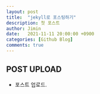```yaml
---
layout: post
title:  "jekyll로 포스팅하기"
description: 첫 포스트
author: Jimin
date:   2021-11-11 20:00:00 +0900
categories: [Github Blog]
comments: true
---
```


## POST UPLOAD
- 포스트 업로드.

